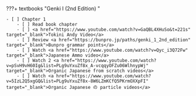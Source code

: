 ???+ textbooks "Genki I (2nd Edition) <i id='genki_1_2nd_edition'></i>"

    - [ ] Chapter 1
        - [ ] Read book chapter
        - [ ] <a href="https://www.youtube.com/watch?v=GaQBL4XHuSo&t=221s" target="_blank">Tokini Andy Video</a>
        - [ ] Review <a href="https://bunpro.jp/paths/genki_1_2nd_edition" target="_blank">Bunpro grammar points</a>
        - [ ] Watch <a href="https://www.youtube.com/watch?v=Qyc_i3Q72Fw" target="_blank">Japanese Ammo video</a>
        - [ ] Watch 2 <a href="https://www.youtube.com/watch?v=pSvH9vH60Ig&list=PLg9uYxuZf8x_A-vcqqyOFZu06WlhnypWj" target="_blank">Organic Japanese from scratch videos</a>
        - [ ] Watch <a href="https://www.youtube.com/watch?v=5IzL2Q5xgGQ&list=PLg9uYxuZf8x-8W6LZmKCfQ5PKrmOXXpFI" target="_blank">Organic Japanese の particle videos</a>